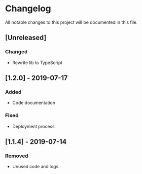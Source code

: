# Changelog

All notable changes to this project will be documented in this file.

## [Unreleased]

### Changed

-   Rewrite lib to TypeScript

## [1.2.0] - 2019-07-17

### Added

-   Code documentation

### Fixed

-   Deployment process

## [1.1.4] - 2019-07-14

### Removed

-   Unused code and logs.
